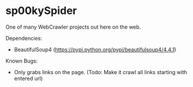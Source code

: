 # sp00kySpider
One of many WebCrawler projects out here on the web.

Dependencies:
- BeautifulSoup4 (https://pypi.python.org/pypi/beautifulsoup4/4.4.1)

Known Bugs:
- Only grabs links on the page. (Todo: Make it crawl all links starting with entered url)